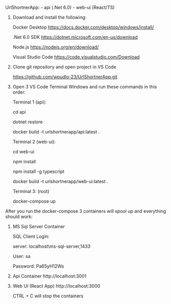 UrlShortnerApp: - api (.Net 6.0) - web-ui (React/TS)

1. Download and install the following:

   Docker Desktop
   https://docs.docker.com/desktop/windows/install/

   .Net 6.0 SDK
   https://dotnet.microsoft.com/en-us/download

   Node.js
   https://nodejs.org/en/download/

   Visual Studio Code
   https://code.visualstudio.com/Download

2. Clone git repository and open project in VS Code

   https://github.com/wpudlo-23/UrlShortnerApp.git

3. Open 3 VS Code Terminal Windows and run these commands in this order:

   Terminal 1 (api):

   cd api

   dotnet restore

   docker build -t urlshortnerapp/api:latest .

   Terminal 2 (web-ui):

   cd web-ui

   npm install

   npm install -g typescript

   docker build -t urlshortnerapp/web-ui:latest .

   Terminal 3: (root)

   docker-compose up

After you run the docker-compose 3 containers will spool up and everything should work:

1. MS Sql Server Container

   SQL Client Login:

   server: localhost\ms-sql-server,1433

   User: sa

   Password: Pa65yH12Ws

2. Api Container
   http://localhost:3001

3. Web UI (React App)
   http://localhost:3000

   CTRL + C will stop the containers
